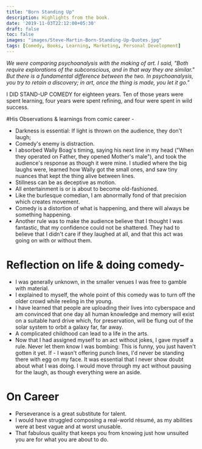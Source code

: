 ```yaml
---
title: "Born Standing Up"
description: Highlights from the book.
date: '2019-11-03T22:12:00+05:30'
draft: false
toc: false
images: "images/Steve-Martin-Born-Standing-Up-Quotes.jpg"
tags: [Comedy, Books, Learning, Marketing, Personal Development]
---
```


*We were comparing psychoanalysis with the making of art. I said, "Both require explorations of the subconscious, and in that way they are similar."
But there is a fundamental difference between the two. In psychoanalysis, you try to retain a discovery; in art, once the thing is made, you let it go."*

I DID STAND-UP COMEDY for eighteen years. Ten of those years were spent learning, four years were spent refining, and four were spent in wild success.

#His Observations & learnings from comic career -

- Darkness is essential: If light is thrown on the audience, they don't laugh;
- Comedy's enemy is distraction.
- I absorbed Wally Boag's timing, saying his next line in my head ("When they operated on Father, they opened Mother's male"), and took the audience's response as though it were mine. I studied where the big laughs were, learned how Wally got the small ones, and saw tiny nuances that kept the thing alive between lines.
- Stillness can be as deceptive as motion.
- All entertainment is or is about to become old-fashioned.
- Like the burlesque comedian, I am abnormally fond of that precision which creates movement.
- Comedy is a distortion of what is happening, and there will always be something happening.
- Another rule was to make the audience believe that I thought I was fantastic, that my confidence could not be shattered. They had to believe that I didn't care if they laughed at all, and that this act was going on with or without them.

# Reflection on life & doing comedy-

- I was generally unknown, in the smaller venues I was free to gamble with material.
- I explained to myself, the whole point of this comedy was to turn off the older crowd while reeling in the young.
- I have learned that people are uploading their lives into cyberspace and am convinced that one day all human knowledge and memory will exist on a suitable hard drive which, for preservation, will be flung out of the solar system to orbit a galaxy far, far away.
- A complicated childhood can lead to a life in the arts.
- Now that I had assigned myself to an act without jokes, I gave myself a rule. Never let them know I was bombing: This is funny, you just haven't gotten it yet. If - I wasn't offering punch lines, I'd never be standing there with egg on my face. It was essential that I never show doubt about what I was doing. I would move through my act without pausing for the laugh, as though everything were an aside.

# On Career

- Perseverance is a great substitute for talent.
- I would have struggled composing a real-world résumé, as my abilities were at best vague and at worst unusable.
- That fabulous quality that keeps you from knowing just how unsuited you are for what you are about to do.
